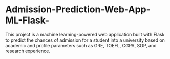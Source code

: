 # Admission-Prediction-Web-App-ML-Flask-
This project is a machine learning-powered web application built with Flask to predict the chances of admission for a student into a university based on academic and profile parameters such as GRE, TOEFL, CGPA, SOP, and research experience.
